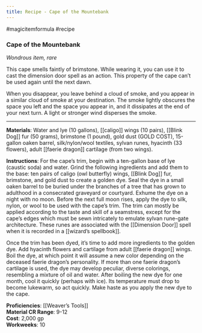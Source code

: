 ---title: Recipe - Cape of the Mountebank---
#magicitemformula #recipe 
### Cape of the Mountebank

_Wondrous item, rare_  

This cape smells faintly of brimstone. While wearing it, you can use it to cast the dimension door spell as an action. This property of the cape can’t be used again until the next dawn.

When you disappear, you leave behind a cloud of smoke, and you appear in a similar cloud of smoke at your destination. The smoke lightly obscures the space you left and the space you appear in, and it dissipates at the end of your next turn. A light or stronger wind disperses the smoke.

---

**Materials**: Water and lye (10 gallons), [[caligo]] wings (10 pairs), [[Blink Dog]] fur (50 grams), brimstone (1 pound), gold dust (GOLD COST), 15-gallon oaken barrel, silk/nylon/wool textiles, sylvan runes, hyacinth (33 flowers), adult [[faerie dragon]] cartilage (from two wings).

**Instructions**: For the cape’s trim, begin with a ten-gallon base of lye (caustic soda) and water. Grind the following ingredients and add them to the base: ten pairs of caligo (owl butterfly) wings, [[Blink Dog]] fur, brimstone, and gold dust to create a golden dye. Seal the dye in a small oaken barrel to be buried under the branches of a tree that has grown to adulthood in a consecrated graveyard or courtyard. Exhume the dye on a night with no moon. Before the next full moon rises, apply the dye to silk, nylon, or wool to be used with the cape’s trim. The trim can mostly be applied according to the taste and skill of a seamstress, except for the cape’s edges which must be sewn intricately to emulate sylvan rune-gate architecture. These runes are associated with the [[Dimension Door]] spell when it is recorded in a [[wizard’s spellbook]].

Once the trim has been dyed, it’s time to add more ingredients to the golden dye. Add hyacinth flowers and cartilage from adult [[faerie dragon]] wings. Boil the dye, at which point it will assume a new color depending on the deceased faerie dragon’s personality. If more than one faerie dragon’s cartilage is used, the dye may develop peculiar, diverse colorings, resembling a mixture of oil and water. After boiling the new dye for one month, cool it quickly (perhaps with ice). Its temperature must drop to become lukewarm, so act quickly. Make haste as you apply the new dye to the cape.

**Proficiencies**: [[Weaver’s Tools]]  
**Material CR Range**: 9-12  
**Cost**: 2,000 gp  
**Workweeks**: 10
